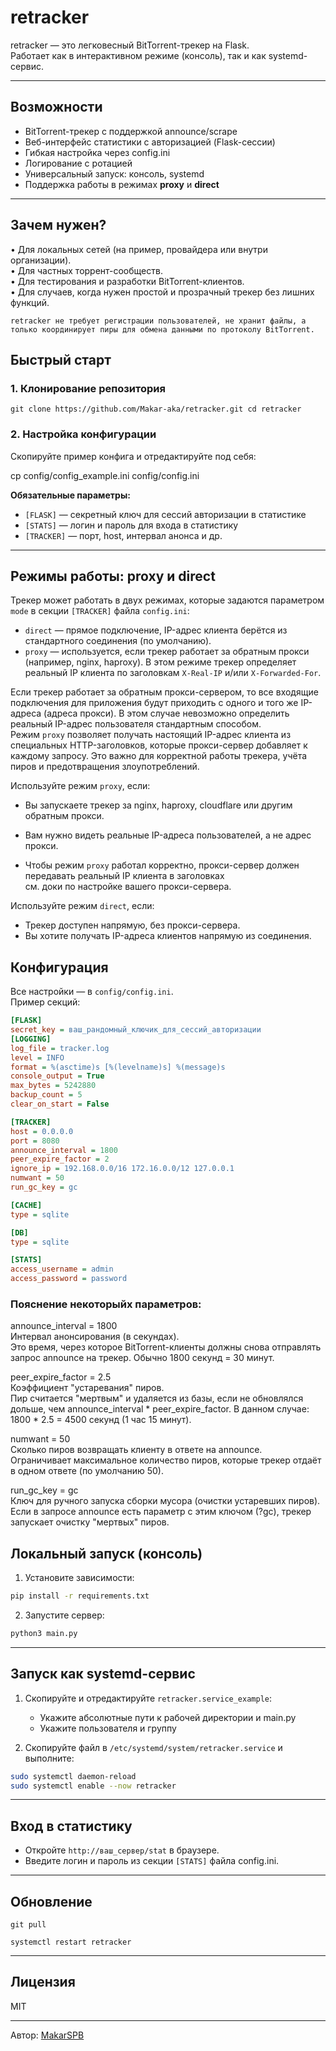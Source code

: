 # retracker

retracker — это легковесный BitTorrent-трекер на Flask.  
Работает как в интерактивном режиме (консоль), так и как systemd-сервис.

---

## Возможности

- BitTorrent-трекер с поддержкой announce/scrape
- Веб-интерфейс статистики с авторизацией (Flask-сессии)
- Гибкая настройка через config.ini
- Логирование с ротацией
- Универсальный запуск: консоль, systemd
- Поддержка работы в режимах **proxy** и **direct**
---

## Зачем нужен? 
•	Для локальных сетей (на пример, провайдера или внутри организации).\
•	Для частных торрент-сообществ.\
•	Для тестирования и разработки BitTorrent-клиентов.\
•	Для случаев, когда нужен простой и прозрачный трекер без лишних функций.

`retracker не требует регистрации пользователей, не хранит файлы, а только координирует пиры для обмена данными по протоколу BitTorrent.`

## Быстрый старт

### 1. Клонирование репозитория
```
git clone https://github.com/Makar-aka/retracker.git cd retracker
```
### 2. Настройка конфигурации

Скопируйте пример конфига и отредактируйте под себя:

cp config/config_example.ini config/config.ini


**Обязательные параметры:**
- `[FLASK]` — секретный ключ для сессий авторизации в статистике
- `[STATS]` — логин и пароль для входа в статистику
- `[TRACKER]` — порт, host, интервал анонса и др.

---

## Режимы работы: proxy и direct

Трекер может работать в двух режимах, которые задаются параметром `mode` в секции `[TRACKER]` файла `config.ini`:

- `direct` — прямое подключение, IP-адрес клиента берётся из стандартного соединения (по умолчанию).
- `proxy` — используется, если трекер работает за обратным прокси (например, nginx, haproxy). В этом режиме трекер определяет реальный IP клиента по заголовкам `X-Real-IP` и/или `X-Forwarded-For`.

Если трекер работает за обратным прокси-сервером, то все входящие подключения для приложения будут приходить с одного и того же IP-адреса (адреса прокси). В этом случае невозможно определить реальный IP-адрес пользователя стандартным способом.  
Режим `proxy` позволяет получать настоящий IP-адрес клиента из специальных HTTP-заголовков, которые прокси-сервер добавляет к каждому запросу. Это важно для корректной работы трекера, учёта пиров и предотвращения злоупотреблений.

Используйте режим `proxy`, если:
- Вы запускаете трекер за nginx, haproxy, cloudflare или другим обратным прокси.
- Вам нужно видеть реальные IP-адреса пользователей, а не адрес прокси.

- Чтобы режим `proxy` работал корректно, прокси-сервер должен передавать реальный IP клиента в заголовках\
см. доки по настройке вашего прокси-сервера.

Используйте режим `direct`, если:
- Трекер доступен напрямую, без прокси-сервера.
- Вы хотите получать IP-адреса клиентов напрямую из соединения.
 
## Конфигурация

Все настройки — в `config/config.ini`.  
Пример секций:
```ini
[FLASK] 
secret_key = ваш_рандомный_ключик_для_сессий_авторизации
[LOGGING]
log_file = tracker.log 
level = INFO 
format = %(asctime)s [%(levelname)s] %(message)s 
console_output = True 
max_bytes = 5242880 
backup_count = 5 
clear_on_start = False

[TRACKER] 
host = 0.0.0.0 
port = 8080 
announce_interval = 1800 
peer_expire_factor = 2 
ignore_ip = 192.168.0.0/16 172.16.0.0/12 127.0.0.1
numwant = 50 
run_gc_key = gc

[CACHE] 
type = sqlite

[DB] 
type = sqlite

[STATS] 
access_username = admin 
access_password = password
```
### Пояснение некоторыйх параметров:
announce_interval = 1800\
Интервал анонсирования (в секундах).\
Это время, через которое BitTorrent-клиенты должны снова отправлять запрос announce на трекер. Обычно 1800 секунд = 30 минут.

peer_expire_factor = 2.5\
Коэффициент "устаревания" пиров.\
Пир считается "мертвым" и удаляется из базы, если не обновлялся дольше, чем announce_interval * peer_expire_factor.
В данном случае: 1800 * 2.5 = 4500 секунд (1 час 15 минут).

numwant = 50\
Сколько пиров возвращать клиенту в ответе на announce.\
Ограничивает максимальное количество пиров, которые трекер отдаёт в одном ответе (по умолчанию 50).

run_gc_key = gc\
Ключ для ручного запуска сборки мусора (очистки устаревших пиров).\
Если в запросе announce есть параметр с этим ключом (?gc), трекер запускает очистку "мертвых" пиров.

## Локальный запуск (консоль)

1. Установите зависимости:
```sh
pip install -r requirements.txt
```
2. Запустите сервер:
```sh
python3 main.py
```

---

## Запуск как systemd-сервис

1. Скопируйте и отредактируйте `retracker.service_example`:
    - Укажите абсолютные пути к рабочей директории и main.py
    - Укажите пользователя и группу

2. Скопируйте файл в `/etc/systemd/system/retracker.service` и выполните:

```sh
sudo systemctl daemon-reload
sudo systemctl enable --now retracker
```

---

## Вход в статистику

- Откройте `http://ваш_сервер/stat` в браузере.
- Введите логин и пароль из секции `[STATS]` файла config.ini.

---

## Обновление

```
git pull 

systemctl restart retracker

```

---

## Лицензия

MIT

---

Автор: [MakarSPB](https://github.com/Makar-aka)